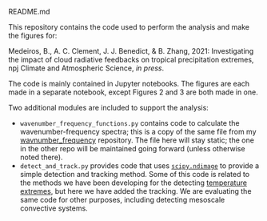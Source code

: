 README.md

This repository contains the code used to perform the analysis and make the figures for:

Medeiros, B., A. C. Clement, J. J. Benedict, & B. Zhang, 2021: Investigating the impact of cloud radiative feedbacks on tropical precipitation extremes, npj Climate and Atmospheric Science, _in press_.

The code is mainly contained in Jupyter notebooks. The figures are each made in a separate notebook, except Figures 2 and 3 are both made in one.

Two additional modules are included to support the analysis:
- `wavenumber_frequency_functions.py` contains code to calculate the wavenumber-frequency spectra; this is a copy of the same file from my [wavnumber_frequency](https://github.com/brianpm/wavenumber_frequency) repository. The file here will stay static; the one in the other repo will be maintained going forward (unless otherwise noted there).
- `detect_and_track.py` provides code that uses [`scipy.ndimage`](https://docs.scipy.org/doc/scipy/reference/ndimage.html) to provide a simple detection and tracking method. Some of this code is related to the methods we have been developing for the detecting [temperature extremes](https://github.com/brianpm/TemperatureExtremes), but here we have added the tracking. We are evaluating the same code for other purposes, including detecting mesoscale convective systems. 

